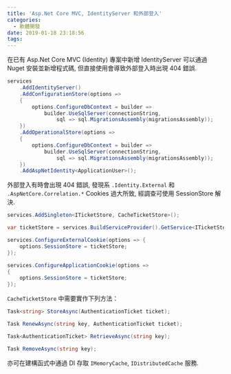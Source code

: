 ```yaml
---
title: 'Asp.Net Core MVC, IdentityServer 和外部登入'
categories:
  - 軟體開發
date: 2019-01-18 23:18:56
tags:
---
```


在已有 Asp.Net Core MVC (Identity) 專案中新增 IdentityServer 可以通過 Nuget 安裝並新增程式碼, 但直接使用會導致外部登入時出現 404 錯誤.

<!--more-->

```csharp
services
    .AddIdentityServer()
    .AddConfigurationStore(options =>
    {
        options.ConfigureDbContext = builder =>
            builder.UseSqlServer(connectionString,
                sql => sql.MigrationsAssembly(migrationsAssembly));
    })
    .AddOperationalStore(options =>
    {
        options.ConfigureDbContext = builder =>
            builder.UseSqlServer(connectionString,
                sql => sql.MigrationsAssembly(migrationsAssembly));
    })
    .AddAspNetIdentity<ApplicationUser>();
```

外部登入有時會出現 404 錯誤, 發現系 `.Identity.External` 和 `.AspNetCore.Correlation.*` Cookies 過大所致, 經調查可使用 SessionStore 解決.

```csharp
services.AddSingleton<ITicketStore, CacheTicketStore>();

var ticketStore = services.BuildServiceProvider().GetService<ITicketStore>();

services.ConfigureExternalCookie(options => {
    options.SessionStore = ticketStore;
});

services.ConfigureApplicationCookie(options =>
{
    options.SessionStore = ticketStore;
});
```

`CacheTicketStore` 中需要實作下列方法：

```csharp
Task<string> StoreAsync(AuthenticationTicket ticket);

Task RenewAsync(string key, AuthenticationTicket ticket);

Task<AuthenticationTicket> RetrieveAsync(string key);

Task RemoveAsync(string key);
```

亦可在建構函式中通過 DI 存取 `IMemoryCache`, `IDistributedCache` 服務.
